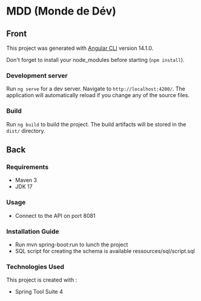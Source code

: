 # MDD (Monde de Dév)

## Front

This project was generated with [Angular CLI](https://github.com/angular/angular-cli) version 14.1.0.

Don't forget to install your node_modules before starting (`npm install`).

### Development server

Run `ng serve` for a dev server. Navigate to `http://localhost:4200/`. The application will automatically reload if you change any of the source files.

### Build

Run `ng build` to build the project. The build artifacts will be stored in the `dist/` directory.

## Back

### Requirements
* Maven 3
* JDK 17

### Usage 

* Connect to the API on port 8081

### Installation Guide

* Run mvn spring-boot:run to lunch the project
* SQL script for creating the schema is available ressources/sql/script.sql

### Technologies Used
This project is created with :
* Spring Tool Suite 4


